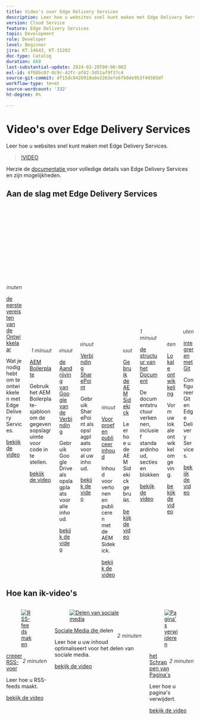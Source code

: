 ```yaml
---
title: Video's over Edge Delivery Services
description: Leer hoe u websites snel kunt maken met Edge Delivery Services.
version: Cloud Service
feature: Edge Delivery Services
topic: Development
role: Developer
level: Beginner
jira: KT-14643, KT-15202
doc-type: Catalog
duration: 660
last-substantial-update: 2024-03-20T00:00:00Z
exl-id: 4f08bc07-0c9c-42fc-af42-3d51af9f37c4
source-git-commit: df15dc0426918a0e2263efe6fb0de953f49385df
workflow-type: tm+mt
source-wordcount: '332'
ht-degree: 0%

---
```


# Video&#39;s over Edge Delivery Services

Leer hoe u websites snel kunt maken met Edge Delivery Services.

>[!VIDEO](https://video.tv.adobe.com/v/3427989/?learn=on)

Herzie de [ documentatie ](https://experienceleague.adobe.com/en/docs/experience-manager-cloud-service/content/edge-delivery/overview) voor volledige details van Edge Delivery Services en zijn mogelijkheden.

## Aan de slag met Edge Delivery Services

<div class="columns is-multiline">
    <!-- Prerequisites -->
    <div class="column is-half-tablet is-half-desktop is-one-third-widescreen"
      aria-label="Prerequisites" tabindex="1">
      <div class="card">
        <div class="card-image">
          <figure class="image is-16by9">
            <a href="./developing/prerequisites.md" title="Vereisten"
              tabindex="-1">
              <img class="is-bordered-r-small"
                src="https://video.tv.adobe.com/v/3425709/?format=jpeg"
                alt="Vereisten">
            </a>
          </figure>
        </div>
        <div class="card-content is-padded-small">
          <div class="content">
            <p style="float: right;font-style: italic; color: #363636"
              class="is-size-6">5 minuten</p>
            <p class="headline is-size-6 has-text-weight-bold">
              <a href="./developing/prerequisites.md" title="Vereisten"> de eerste vereisten van de Ontwikkelaar </a>
            </p>
            <p class="is-size-6">Wat je nodig hebt om te ontwikkelen met Edge Delivery Services.</p>
            <a href="./developing/prerequisites.md" class="spectrum-Button
              spectrum-Button--outline spectrum-Button--primary
              spectrum-Button--sizeM">
              <span class="spectrum-Button-label has-no-wrap
                has-text-weight-bold"> bekijk de video </span>
            </a>
          </div>
        </div>
      </div>
    </div> 
    <!-- Setting up your Repository-->
    <div class="column is-half-tablet is-half-desktop is-one-third-widescreen"
      aria-label="Set up Code Repository with Boilerplate Template" tabindex="2">
      <div class="card">
        <div class="card-image">
          <figure class="image is-16by9">
            <a href="./developing/aem-boilerplate.md" title="Boilerplate-sjabloon gebruiken"
              tabindex="-1">
              <img class="is-bordered-r-small"
                src="https://video.tv.adobe.com/v/3425713/?format=jpeg" alt="Instellen
                Boilerplate">
            </a>
          </figure>
        </div>
        <div class="card-content is-padded-small">
          <div class="content">
            <p style="float: right;font-style: italic; color: #363636"
              class="is-size-6">1 minuut</p>
            <p class="headline is-size-6 has-text-weight-bold">
              <a href="./developing/aem-boilerplate.md" title="Boilerplate-sjabloon gebruiken"> AEM Boilerplate </a>
            </p>
            <p class="is-size-6">Gebruik het AEM Boilerplate-sjabloon om de gegevensopslagruimte voor code in te stellen.</p>
            <a href="./developing/aem-boilerplate.md" class="spectrum-Button
              spectrum-Button--outline spectrum-Button--primary
              spectrum-Button--sizeM">
              <span class="spectrum-Button-label has-no-wrap
                has-text-weight-bold"> bekijk de video </span>
            </a>
          </div>
        </div>
      </div>
    </div>
    <!-- Linking Google Drive -->
    <div class="column is-half-tablet is-half-desktop is-one-third-widescreen"
      aria-label="Link Google Drive" tabindex="3">
      <div class="card">
        <div class="card-image">
          <figure class="image is-16by9">
            <a href="./developing/content-repository.md" title="Google Drive koppelen"
              tabindex="-1">
              <img class="is-bordered-r-small"
                src="https://video.tv.adobe.com/v/3425711/?format=jpeg" alt="Google Drive koppelen">
            </a>
          </figure>
        </div>
        <div class="card-content is-padded-small">
          <div class="content">
            <p style="float: right;font-style: italic; color: #363636"
              class="is-size-6">1 minuut</p>
            <p class="headline is-size-6 has-text-weight-bold">
              <a href="./developing/content-repository.md" title="Google Drive koppelen"> de Aandrijving van Google van de Verbinding </a>
            </p>
            <p class="is-size-6">Gebruik Google Drive als opslagplaats voor alle inhoud.</p>
            <a href="./developing/content-repository.md" class="spectrum-Button
              spectrum-Button--outline spectrum-Button--primary
              spectrum-Button--sizeM">
              <span class="spectrum-Button-label has-no-wrap
                has-text-weight-bold"> bekijk de video </span>
            </a>
          </div>
        </div>
      </div>
    </div>
    <!-- Link Sharepoint --->
    <div class="column is-half-tablet is-half-desktop is-one-third-widescreen"
      aria-label="Link Sharepoint" tabindex="4">
      <div class="card">
        <div class="card-image">
          <figure class="image is-16by9">
            <a href="./developing/content-repository.md" title="Sharepoint koppelen" tabindex="-1">
              <img class="is-bordered-r-small"
                src="https://video.tv.adobe.com/v/3425712/?format=jpeg"
                alt="Sharepoint koppelen">
            </a>
          </figure>
        </div>
        <div class="card-content is-padded-small">
          <div class="content">
            <p style="float: right;font-style: italic; color: #363636"
              class="is-size-6">1 minuut</p>
            <p class="headline is-size-6 has-text-weight-bold">
              <a href="./developing/content-repository.md" title="Sharepoint koppelen"> Verbinding SharePoint </a>
            </p>
            <p class="is-size-6">Gebruik SharePoint als opslagplaats voor al uw inhoud.</p>
            <a href="./developing/content-repository.md"
              class="spectrum-Button spectrum-Button--outline
              spectrum-Button--primary spectrum-Button--sizeM">
              <span class="spectrum-Button-label has-no-wrap
                has-text-weight-bold"> bekijk de video </span>
            </a>
          </div>
        </div>
      </div>
    </div>
    <!-- Previewing and Publishing Content -->
    <div class="column is-half-tablet is-half-desktop is-one-third-widescreen"
      aria-label="Previewing and Publishing Content" tabindex="5">
      <div class="card">
        <div class="card-image">
          <figure class="image is-16by9">
            <a href="./developing/preview-and-publish.md" title="Voorvertonen en Publish-inhoud"
              tabindex="-1">
              <img class="is-bordered-r-small"
                src="https://video.tv.adobe.com/v/3425714/?format=jpeg" alt="Voorvertonen en Publish-inhoud">
            </a>
          </figure>
        </div>
        <div class="card-content is-padded-small">
          <div class="content">
            <p style="float: right;font-style: italic; color: #363636"
              class="is-size-6">1 minuut</p>
            <p class="headline is-size-6 has-text-weight-bold">
              <a href="./developing/preview-and-publish.md" title="Voorvertonen en Publish-inhoud"> Voorproef en publiceer inhoud </a>
            </p>
            <p class="is-size-6">Inhoud voorvertonen en publiceren met de AEM Sidekick.</p>
            <a href="./developing/preview-and-publish.md" class="spectrum-Button
              spectrum-Button--outline spectrum-Button--primary
              spectrum-Button--sizeM">
              <span class="spectrum-Button-label has-no-wrap
                has-text-weight-bold"> bekijk de video </span>
            </a>
          </div>
        </div>
      </div>
    </div>
    <!-- Using the Sidekick -->
    <div class="column is-half-tablet is-half-desktop is-one-third-widescreen"
      aria-label="Using the Sidekick" tabindex="6">
      <div class="card">
        <div class="card-image">
          <figure class="image is-16by9">
            <a href="./developing/sidekick.md" title="De Sidekick gebruiken"
              tabindex="-1">
              <img class="is-bordered-r-small"
                src="https://video.tv.adobe.com/v/3425715/?format=jpeg"
                alt="De Sidekick gebruiken">
            </a>
          </figure>
        </div>
        <div class="card-content is-padded-small">
          <div class="content">
            <p style="float: right;font-style: italic; color: #363636"
              class="is-size-6">1 minuut</p>
            <p class="headline is-size-6 has-text-weight-bold">
              <a href="./developing/sidekick.md" title="De Sidekick gebruiken"> Gebruik de AEM Sidekick </a>
            </p>
            <p class="is-size-6">Leer hoe u de AEM Sidekick gebruikt.</p>
            <a href="./developing/sidekick.md" class="spectrum-Button
              spectrum-Button--outline spectrum-Button--primary
              spectrum-Button--sizeM">
              <span class="spectrum-Button-label has-no-wrap
                has-text-weight-bold"> bekijk de video </span>
            </a>
          </div>
        </div>
      </div>
    </div>
 <!-- Document Structure -->
    <div class="column is-half-tablet is-half-desktop is-one-third-widescreen"
      aria-label="Document Structure" tabindex="6">
      <div class="card">
        <div class="card-image">
          <figure class="image is-16by9">
            <a href="./developing/document-structure.md" title="Documentstructuur"
              tabindex="-1">
              <img class="is-bordered-r-small"
                src="https://video.tv.adobe.com/v/3425716/?format=jpeg"
                alt="Documentstructuur">
            </a>
          </figure>
        </div>
        <div class="card-content is-padded-small">
          <div class="content">
            <p style="float: right;font-style: italic; color: #363636"
              class="is-size-6">1 minuut</p>
            <p class="headline is-size-6 has-text-weight-bold">
              <a href="./developing/document-structure.md" title="Documentstructuur"> de structuur van het Document </a>
            </p>
            <p class="is-size-6">De documentstructuur verkennen, inclusief standaardinhoud, secties en blokken </p>
            <a href="./developing/document-structure.md" class="spectrum-Button
              spectrum-Button--outline spectrum-Button--primary
              spectrum-Button--sizeM">
              <span class="spectrum-Button-label has-no-wrap
                has-text-weight-bold"> bekijk de video </span>
            </a>
          </div>
        </div>
      </div>
    </div>  
     <!--Local Development -->
    <div class="column is-half-tablet is-half-desktop is-one-third-widescreen"
      aria-label="Local Development" tabindex="7">
      <div class="card">
        <div class="card-image">
          <figure class="image is-16by9">
            <a href="./developing/local-development.md" title="Lokale ontwikkeling"
              tabindex="-1">
              <img class="is-bordered-r-small"
                src="https://video.tv.adobe.com/v/3425717/?format=jpeg"
                alt="Lokale ontwikkeling">
            </a>
          </figure>
        </div>
        <div class="card-content is-padded-small">
          <div class="content">
            <p style="float: right;font-style: italic; color: #363636"
              class="is-size-6">2 minuten</p>
            <p class="headline is-size-6 has-text-weight-bold">
              <a href="./developing/local-development.md" title="Lokale ontwikkeling"> Lokale ontwikkeling </a>
            </p>
            <p class="is-size-6">Vorm uw lokale ontwikkelomgeving.</p>
            <a href="./developing/local-development.md" class="spectrum-Button
              spectrum-Button--outline spectrum-Button--primary
              spectrum-Button--sizeM">
              <span class="spectrum-Button-label has-no-wrap
                has-text-weight-bold"> bekijk de video </span>
            </a>
          </div>
        </div>
      </div>
    </div>
    <!--Integrate with Git -->
    <div class="column is-half-tablet is-half-desktop is-one-third-widescreen"
      aria-label="Integrate with Git" tabindex="7">
      <div class="card">
        <div class="card-image">
          <figure class="image is-16by9">
            <a href="./developing/git.md" title="Integreren met Git"
              tabindex="-1">
              <img class="is-bordered-r-small"
                src="https://video.tv.adobe.com/v/3425718/?format=jpeg"
                alt="Integreren met Git">
            </a>
          </figure>
        </div>
        <div class="card-content is-padded-small">
          <div class="content">
            <p style="float: right;font-style: italic; color: #363636"
              class="is-size-6">2 minuten</p>
            <p class="headline is-size-6 has-text-weight-bold">
              <a href="./developing/git.md" title="Integreren met Git"> integreren met Git </a>
            </p>
            <p class="is-size-6">Configureer Git en Edge Delivery Services.</p>
            <a href="./developing/git.md" class="spectrum-Button
              spectrum-Button--outline spectrum-Button--primary
              spectrum-Button--sizeM">
              <span class="spectrum-Button-label has-no-wrap
                has-text-weight-bold"> bekijk de video </span>
            </a>
          </div>
        </div>
      </div>
    </div>
</div>

## Hoe kan ik-video&#39;s

<div class="columns is-multiline">
    <!--Create RSS Feeds -->
    <div class="column is-half-tablet is-half-desktop is-one-third-widescreen"
      aria-label="Create RSS Feeds" tabindex="7">
      <div class="card">
        <div class="card-image">
          <figure class="image is-16by9">
            <a href="./how-to/rss.md" title="RSS-feeds maken"
              tabindex="-1">
              <img class="is-bordered-r-small"
                src="https://video.tv.adobe.com/v/3425725/?format=jpeg"
                alt="RSS-feeds maken">
            </a>
          </figure>
        </div>
        <div class="card-content is-padded-small">
          <div class="content">
            <p style="float: right;font-style: italic; color: #363636"
              class="is-size-6">2 minuten</p>
            <p class="headline is-size-6 has-text-weight-bold">
              <a href="./how-to/rss.md" title="RSS-feeds maken"> creeer RSS- voer </a>
            </p>
            <p class="is-size-6">Leer hoe u RSS-feeds maakt.</p>
            <a href="./how-to/rss.md" class="spectrum-Button
              spectrum-Button--outline spectrum-Button--primary
              spectrum-Button--sizeM">
              <span class="spectrum-Button-label has-no-wrap
                has-text-weight-bold"> bekijk de video </span>
            </a>
          </div>
        </div>
      </div>
    </div>
    <!--Social Media Sharing -->
    <div class="column is-half-tablet is-half-desktop is-one-third-widescreen"
      aria-label="Social Media Sharing" tabindex="7">
      <div class="card">
        <div class="card-image">
          <figure class="image is-16by9">
            <a href="./how-to/social-media-sharing.md" title="Delen van sociale media"
              tabindex="-1">
              <img class="is-bordered-r-small"
                src="https://video.tv.adobe.com/v/3425974/?format=jpeg"
                alt="Delen van sociale media">
            </a>
          </figure>
        </div>
        <div class="card-content is-padded-small">
          <div class="content">
            <p style="float: right;font-style: italic; color: #363636"
              class="is-size-6">2 minuten</p>
            <p class="headline is-size-6 has-text-weight-bold">
              <a href="./how-to/social-media-sharing.md" title="Delen van sociale media"> Sociale Media die </a> delen
            </p>
            <p class="is-size-6">Leer hoe u uw inhoud optimaliseert voor het delen van sociale media.</p>
            <a href="./how-to/social-media-sharing.md" class="spectrum-Button
              spectrum-Button--outline spectrum-Button--primary
              spectrum-Button--sizeM">
              <span class="spectrum-Button-label has-no-wrap
                has-text-weight-bold"> bekijk de video </span>
            </a>
          </div>
        </div>
      </div>
    </div>
    <!--Delete a Page -->
    <div class="column is-half-tablet is-half-desktop is-one-third-widescreen"
      aria-label="Deleting Pages" tabindex="7">
      <div class="card">
        <div class="card-image">
          <figure class="image is-16by9">
            <a href="./how-to/delete-page.md" title="Pagina&apos;s verwijderen"
              tabindex="-1">
              <img class="is-bordered-r-small"
                src="https://video.tv.adobe.com/v/3425973/?format=jpeg"
                alt="Pagina&apos;s verwijderen">
            </a>
          </figure>
        </div>
        <div class="card-content is-padded-small">
          <div class="content">
            <p style="float: right;font-style: italic; color: #363636"
              class="is-size-6">2 minuten</p>
            <p class="headline is-size-6 has-text-weight-bold">
              <a href="./how-to/delete-page.md" title="Pagina&apos;s verwijderen"> het Schrappen van Pagina's </a>
            </p>
            <p class="is-size-6">Leer hoe u pagina's verwijdert.</p>
            <a href="./how-to/delete-page.md" class="spectrum-Button
              spectrum-Button--outline spectrum-Button--primary
              spectrum-Button--sizeM">
              <span class="spectrum-Button-label has-no-wrap
                has-text-weight-bold"> bekijk de video </span>
            </a>
          </div>
        </div>
      </div>
    </div>    
  </div>
